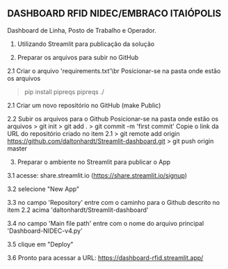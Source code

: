 ## DASHBOARD RFID NIDEC/EMBRACO ITAIÓPOLIS
Dashboard de Linha, Posto de Trabalho e Operador.

1. Utilizando Streamlit para publicação da solução
   
2. Preparar os arquivos para subir no GitHub

2.1 Criar o arquivo 'requirements.txt'\br
Posicionar-se na pasta onde estão os arquivos
> pip install pipreqs <enter>
> pipreqs ./ <enter>

2.1 Criar um novo repositório no GitHub (make Public)

2.2 Subir os arquivos para o Github
    Posicionar-se na pasta onde estão os arquivos
    > git init <enter>
    > git add . <enter>
    > git commit -m 'first commit'
    Copie o link da URL do repositório criado no item 2.1
    > git remote add origin https://github.com/daltonhardt/Streamlit-dashboard.git <enter>
    > git push origin master
     
3. Preparar o ambiente no Streamlit para publicar o App

3.1 acesse:  share.streamlit.io  (https://share.streamlit.io/signup)

3.2 selecione "New App"

3.3 no campo 'Repository' entre com o caminho para o Github descrito no item 2.2 acima
      'daltonhardt/Streamlit-dashboard'

3.4 no campo 'Main file path' entre com o nome do arquivo principal
      'Dashboard-NIDEC-v4.py'

3.5 clique em "Deploy"

3.6 Pronto para acessar a URL:  https://dashboard-rfid.streamlit.app/
